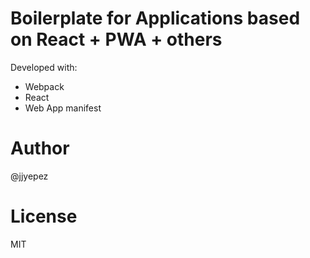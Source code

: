 # Boilerplate for Applications based on React + PWA + others

Developed with:
- Webpack
- React
- Web App manifest

# Author

@jjyepez

# License

MIT
